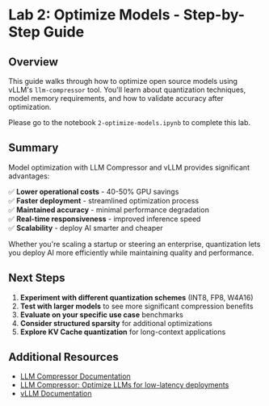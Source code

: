 # Lab 2: Optimize Models - Step-by-Step Guide

## Overview

This guide walks through how to optimize open source models using vLLM's `llm-compressor` tool. You'll learn about quantization techniques, model memory requirements, and how to validate accuracy after optimization.

Please go to the notebook `2-optimize-models.ipynb` to complete this lab.

## Summary

Model optimization with LLM Compressor and vLLM provides significant advantages:

✅ **Lower operational costs** - 40-50% GPU savings \
✅ **Faster deployment** - streamlined optimization process  \
✅ **Maintained accuracy** - minimal performance degradation \
✅ **Real-time responsiveness** - improved inference speed \
✅ **Scalability** - deploy AI smarter and cheaper 

Whether you're scaling a startup or steering an enterprise, quantization lets you deploy AI more efficiently while maintaining quality and performance.

## Next Steps

1. **Experiment with different quantization schemes** (INT8, FP8, W4A16)
2. **Test with larger models** to see more significant compression benefits
3. **Evaluate on your specific use case** benchmarks
4. **Consider structured sparsity** for additional optimizations
5. **Explore KV Cache quantization** for long-context applications

## Additional Resources

- [LLM Compressor Documentation](https://github.com/vllm-project/llm-compressor)
- [LLM Compressor: Optimize LLMs for low-latency deployments](https://developers.redhat.com/articles/2025/05/09/llm-compressor-optimize-llms-low-latency-deployments)
- [vLLM Documentation](https://docs.vllm.ai/) 
